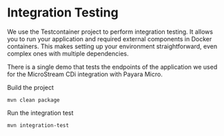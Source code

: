 # Integration Testing

We use the Testcontainer project to perform integration testing. It allows you to run your application and required external components in Docker containers. This makes setting up your environment straightforward, even complex ones with multiple dependencies.

There is a single demo that tests the endpoints of the application we used for the MicroStream CDi integration with Payara Micro.

Build the project

```Shell
mvn clean package
```

Run the integration test

```Shell
mvn integration-test
```

